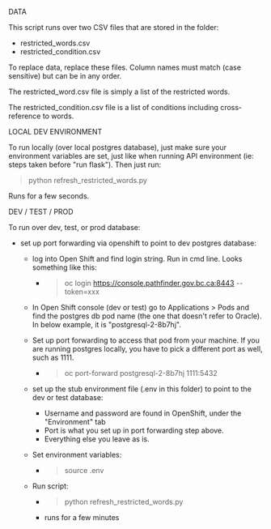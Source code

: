 DATA

This script runs over two CSV files that are stored in the folder:
- restricted_words.csv
- restricted_condition.csv

To replace data, replace these files. Column names must match (case sensitive) but can be
in any order. 

The restricted_word.csv file is simply a list of the restricted words.

The restricted_condition.csv file is a list of conditions including cross-reference to words. 


LOCAL DEV ENVIRONMENT

To run locally (over local postgres database), just make sure your environment variables 
are set, just like when running API environment (ie: steps taken before "run flask"). Then 
just run: 

> python refresh_restricted_words.py

Runs for a few seconds.

DEV / TEST / PROD

To run over dev, test, or prod database:

- set up port forwarding via openshift to point to dev postgres database:

  - log into Open Shift and find login string. Run in cmd line. Looks something like this:
    - > oc login https://console.pathfinder.gov.bc.ca:8443 --token=xxx
  - In Open Shift console (dev or test) go to Applications > Pods and find the postgres db pod name 
  (the one that doesn't refer to Oracle). In below example, it is "postgresql-2-8b7hj".
  
  - Set up port forwarding to access that pod from your machine. If you are running postgres locally, 
  you have to pick a different port as well, such as 1111.
    - > oc port-forward postgresql-2-8b7hj 1111:5432  
  
  - set up the stub environment file (.env in this folder) to point to the dev or test database:
    - Username and password are found in OpenShift, under the "Environment" tab 
    - Port is what you set up in port forwarding step above.
    - Everything else you leave as is.
    
  - Set environment variables:
    - > source .env
    
  - Run script:
    - > python refresh_restricted_words.py
    - runs for a few minutes  
  